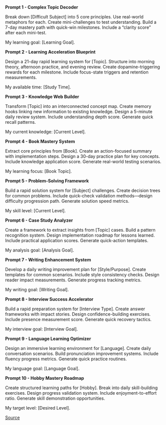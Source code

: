 **Prompt 1 - Complex Topic Decoder**

Break down [Difficult Subject] into 5 core principles. Use real-world metaphors for each. Create mini-challenges to test understanding. Build a 7-day mastery path with quick-win milestones. Include a “clarity score” after each mini-test.

My learning goal: [Learning Goal].

**Prompt 2 - Learning Acceleration Blueprint**

Design a 21-day rapid learning system for [Topic]. Structure into morning theory, afternoon practice, and evening review. Create dopamine-triggering rewards for each milestone. Include focus-state triggers and retention measurements.

My available time: [Study Time].

**Prompt 3 - Knowledge Web Builder**

Transform [Topic] into an interconnected concept map. Create memory hooks linking new information to existing knowledge. Design a 5-minute daily review system. Include understanding depth score. Generate quick recall patterns.

My current knowledge: [Current Level].

**Prompt 4 - Book Mastery System**

Extract core principles from [Book]. Create an action-focused summary with implementation steps. Design a 30-day practice plan for key concepts. Include knowledge application score. Generate real-world testing scenarios.

My learning focus: [Book Topic].

**Prompt 5 - Problem-Solving Framework**

Build a rapid solution system for [Subject] challenges. Create decision trees for common problems. Include quick-check validation methods—design difficulty progression path. Generate solution speed metrics.

My skill level: [Current Level].

**Prompt 6 - Case Study Analyzer**

Create a framework to extract insights from [Topic] cases. Build a pattern recognition system. Design implementation roadmap for lessons learned. Include practical application scores. Generate quick-action templates.

My analysis goal: [Analysis Goal].

**Prompt 7 - Writing Enhancement System**

Develop a daily writing improvement plan for [Style/Purpose]. Create templates for common scenarios. Include style consistency checks. Design reader impact measurements. Generate progress tracking metrics.

My writing goal: [Writing Goal].

**Prompt 8 - Interview Success Accelerator**

Build a rapid preparation system for [Interview Type]. Create answer frameworks with impact stories. Design confidence-building exercises. Include presence measurement score. Generate quick recovery tactics.

My interview goal: [Interview Goal].

**Prompt 9 - Language Learning Optimizer**

Design an immersive learning environment for [Language]. Create daily conversation scenarios. Build pronunciation improvement systems. Include fluency progress metrics. Generate quick practice routines.

My language goal: [Language Goal].

**Prompt 10 - Hobby Mastery Roadmap**

Create structured learning paths for [Hobby]. Break into daily skill-building exercises. Design progress validation system. Include enjoyment-to-effort ratio. Generate skill demonstration opportunities.

My target level: [Desired Level].

[Source](https://app.daily.dev/posts/top-10-chatgpt-prompts-to-learn-anything-10-times-faster-lcnqxlmjt)